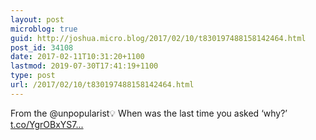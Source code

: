 ```yaml
---
layout: post
microblog: true
guid: http://joshua.micro.blog/2017/02/10/t830197488158142464.html
post_id: 34108
date: 2017-02-11T10:31:20+1100
lastmod: 2019-07-30T17:41:19+1100
type: post
url: /2017/02/10/t830197488158142464.html
---
```

From the @unpopularist💡 When was the last time you asked ‘why?’ [t.co/YgrOBxYS7...](https://t.co/YgrOBxYS7I)
